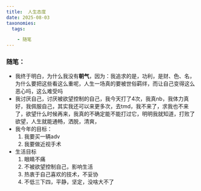 ```yaml
---
title:  人生态度
date: 2025-08-03
taxonomies:
  tags:

    - 随笔	
---
```


### 随笔：

- 我终于明白，为什么我没有**朝气**，因为：我追求的是，功利，是财、色、名，为什么要把这些看这么重呢，人生一场真的要被世俗羁绊，而让自己变得这么恶心吗，这么难受吗
- 我讨厌自己，讨厌被欲望控制的自己，我今天打了4次，我真nb，我体力真好，我佩服自己，其实我还可以来更多次，去tmd，我不来了，求我也不来了，欲望什么时候再来，我真的不确定能不能打过它，明明我就知道，打败了欲望，人生就能通畅，洒脱，清爽，
- 我今年的目标：
  1. 我要买一辆adv
  2. 我要做近视手术
- 生活目标
  1. 眼睛不痛
  2. 不被欲望控制自己，影响生活
  3. 热衷于自己喜欢的技术，不妥协
  4. 不低三下四，平静，坚定，没啥大不了

